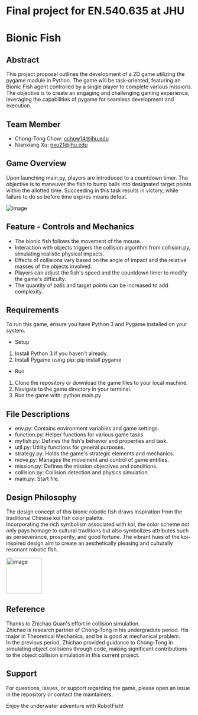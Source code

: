 # Final project for EN.540.635 at JHU
# Bionic Fish
## Abstract
This project proposal outlines the development of a 2D game utilizing the pygame module
in Python. The game will be task-oriented, featuring an Bionic Fish agent controlled by a
single player to complete various missions. The objective is to create an engaging and
challenging gaming experience, leveraging the capabilities of pygame for seamless
development and execution.

## Team Member
- Chong-Tong Chow: cchow14@jhu.edu  
- Nianxiang Xu: nxu21@jhu.edu

## Game Overview
Upon launching main.py, players are introduced to a countdown timer. The objective is to maneuver the fish to bump balls into designated target points within the allotted time. Succeeding in this task results in victory, while failure to do so before time expires means defeat.
  
  
![image](https://github.com/chowchongtong/BionicFish/assets/74456922/dfeb255d-8386-44e1-8f9d-22358f8e5279)

## Feature - Controls and Mechanics
- The bionic fish follows the movement of the mouse.  
- Interaction with objects triggers the collision algorithm from collision.py, simulating realistic physical impacts.  
- Effects of collisions vary based on the angle of impact and the relative masses of the objects involved.  
- Players can adjust the fish's speed and the countdown timer to modify the game's difficulty.  
- The quantity of balls and target points can be increased to add complexity.  

## Requirements
To run this game, ensure you have Python 3 and Pygame installed on your system.

- Setup
1. Install Python 3 if you haven't already.
2. Install Pygame using pip: pip install pygame
- Run
1. Clone the repository or download the game files to your local machine.
2. Navigate to the game directory in your terminal.
3. Run the game with: python main.py

## File Descriptions
- env.py: Contains environment variables and game settings.
- function.py: Helper functions for various game tasks.
- myfish.py: Defines the fish's behavior and properties and task.
- util.py: Utility functions for general purposes.
- strategy.py: Holds the game's strategic elements and mechanics.
- move.py: Manages the movement and control of game entities.
- mission.py: Defines the mission objectives and conditions.
- collision.py: Collision detection and physics simulation.
- main.py: Start file.

## Design Philosophy
The design concept of this bionic robotic fish draws inspiration from the traditional Chinese koi fish color palette.  
Incorporating the rich symbolism associated with koi, the color scheme not only pays homage to cultural traditions but also symbolizes attributes such as perseverance, prosperity, and good fortune. The vibrant hues of the koi-inspired design aim to create an aesthetically pleasing and culturally resonant robotic fish.  

<img width="97" alt="image" src="https://github.com/chowchongtong/BionicFish/assets/74456922/6e190330-6a92-43c7-a9fc-a7ec9073c952">


## Reference
Thanks to Zhichao Quan's effort in collision simulation.  
Zhichao is research partner of Chong-Tong in his undergradute period. His major in Theoretical Mechanics, and he is good at mechanical problem.  
In the previous period, Zhichao provided guidance to Chong-Tong in simulating object collisions through code, making significant contributions to the object collision simulation in this current project.

## Support
For questions, issues, or support regarding the game, please open an issue in the repository or contact the maintainers.

Enjoy the underwater adventure with RobotFish!

